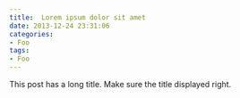 ```yaml
---
title:  Lorem ipsum dolor sit amet
date: 2013-12-24 23:31:06
categories:
- Foo
tags:
- Foo
---
```


This post has a long title. Make sure the title displayed right.
